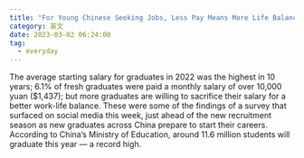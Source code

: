 ```yaml
---
title: "For Young Chinese Seeking Jobs, Less Pay Means More Life Balance"
category: 英文
date: 2023-03-02 06:24:00
tag:
  - everyday
---
```


The average starting salary for graduates in 2022 was the highest in 10 years; 6.1% of fresh graduates were paid a monthly salary of over 10,000 yuan ($1,437); but more graduates are willing to sacrifice their salary for a better work-life balance. These were some of the findings of a survey that surfaced on social media this week, just ahead of the new recruitment season as new graduates across China prepare to start their careers. According to China’s Ministry of Education, around 11.6 million students will graduate this year — a record high.
